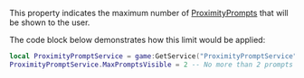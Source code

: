 This property indicates the maximum number of [ProximityPrompts](https://developer.roblox.com/en-us/api-reference/class/ProximityPrompt) that will be shown to the user.

The code block below demonstrates how this limit would be applied:

```lua
local ProximityPromptService = game:GetService("ProximityPromptService")
ProximityPromptService.MaxPromptsVisible = 2 -- No more than 2 prompts will be shown to the user at any given time
```